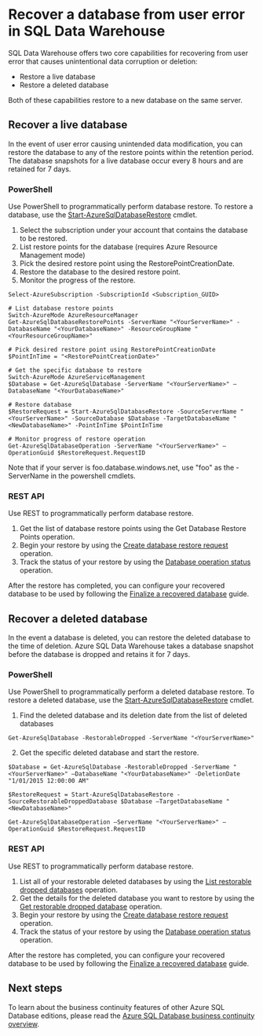 <properties
   pageTitle="Recover a database from user error in SQL Data Warehouse | Microsoft Azure"
   description="Steps for recovering a database from user error in SQL Data Warehouse. "
   services="sql-data-warehouse"
   documentationCenter="NA"
   authors="sahaj08"
   manager="barbkess"
   editor=""/>

<tags
   ms.service="sql-data-warehouse"
   ms.devlang="NA"
   ms.topic="article"
   ms.tgt_pltfrm="NA"
   ms.workload="data-services"
   ms.date="06/26/2015"
   ms.author="sahajs"/>

# Recover a database from user error in SQL Data Warehouse

SQL Data Warehouse offers two core capabilities for recovering from user error that causes unintentional data corruption or deletion:

- Restore a live database
- Restore a deleted database

Both of these capabilities restore to a new database on the same server.

## Recover a live database
In the event of user error causing unintended data modification, you can restore the database to any of the restore points within the retention period. The database snapshots for a live database occur every 8 hours and are retained for 7 days. 

### PowerShell

Use PowerShell to programmatically perform database restore. To restore a database, use the [Start-AzureSqlDatabaseRestore][] cmdlet.

1. Select the subscription under your account that contains the database to be restored.
2. List restore points for the database (requires Azure Resource Management mode)
3. Pick the desired restore point using the RestorePointCreationDate.
3. Restore the database to the desired restore point.
4. Monitor the progress of the restore.

```
Select-AzureSubscription -SubscriptionId <Subscription_GUID>

# List database restore points
Switch-AzureMode AzureResourceManager
Get-AzureSqlDatabaseRestorePoints -ServerName "<YourServerName>" -DatabaseName "<YourDatabaseName>" -ResourceGroupName "<YourResourceGroupName>"

# Pick desired restore point using RestorePointCreationDate
$PointInTime = "<RestorePointCreationDate>"

# Get the specific database to restore
Switch-AzureMode AzureServiceManagement
$Database = Get-AzureSqlDatabase -ServerName "<YourServerName>" –DatabaseName "<YourDatabaseName>"

# Restore database
$RestoreRequest = Start-AzureSqlDatabaseRestore -SourceServerName "<YourServerName>" -SourceDatabase $Database -TargetDatabaseName "<NewDatabaseName>" -PointInTime $PointInTime

# Monitor progress of restore operation
Get-AzureSqlDatabaseOperation -ServerName "<YourServerName>" –OperationGuid $RestoreRequest.RequestID
```

Note that if your server is foo.database.windows.net, use "foo" as the -ServerName in the powershell cmdlets.

### REST API
Use REST to programmatically perform database restore.

1. Get the list of database restore points using the Get Database Restore Points operation.
2. Begin your restore by using the [Create database restore request][] operation.
3. Track the status of your restore by using the [Database operation status][] operation.

After the restore has completed, you can configure your recovered database to be used by following the [Finalize a recovered database][] guide.

## Recover a deleted database
In the event a database is deleted, you can restore the deleted database to the time of deletion. Azure SQL Data Warehouse takes a database snapshot before the database is dropped and retains it for 7 days.

### PowerShell
Use PowerShell to programmatically perform a deleted database restore. To restore a deleted database, use the [Start-AzureSqlDatabaseRestore][] cmdlet.

1. Find the deleted database and its deletion date from the list of deleted databases

```
Get-AzureSqlDatabase -RestorableDropped -ServerName "<YourServerName>"
```

2. Get the specific deleted database and start the restore.

```
$Database = Get-AzureSqlDatabase -RestorableDropped -ServerName "<YourServerName>" –DatabaseName "<YourDatabaseName>" -DeletionDate "1/01/2015 12:00:00 AM"

$RestoreRequest = Start-AzureSqlDatabaseRestore -SourceRestorableDroppedDatabase $Database –TargetDatabaseName "<NewDatabaseName>"

Get-AzureSqlDatabaseOperation –ServerName "<YourServerName>" –OperationGuid $RestoreRequest.RequestID
```

### REST API
Use REST to programmatically perform database restore.

1.	List all of your restorable deleted databases by using the [List restorable dropped databases][] operation.
2.	Get the details for the deleted database you want to restore by using the [Get restorable dropped database][] operation.
3.	Begin your restore by using the [Create database restore request][] operation.
4.	Track the status of your restore by using the [Database operation status][] operation.

After the restore has completed, you can configure your recovered database to be used by following the [Finalize a recovered database][] guide.


## Next steps
To learn about the business continuity features of other Azure SQL Database editions, please read the [Azure SQL Database business continuity overview][].


<!--Image references-->

<!--Article references-->
[Azure SQL Database business continuity overview]: sql-database/sql-database-business-continuity.md
[Finalize a recovered database]: sql-database/sql-database-recovered-finalize.md

<!--MSDN references-->
[Create database restore request]: http://msdn.microsoft.com/library/azure/dn509571.aspx
[Database operation status]: http://msdn.microsoft.com/library/azure/dn720371.aspx
[Get restorable dropped database]: http://msdn.microsoft.com/library/azure/dn509574.aspx
[List restorable dropped databases]: http://msdn.microsoft.com/library/azure/dn509562.aspx
[Start-AzureSqlDatabaseRestore]: https://msdn.microsoft.com/en-us/library/dn720218.aspx

<!--Other Web references-->
